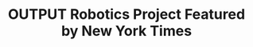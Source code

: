 ---
title : "OUTPUT Robotics Project Featured by New York Times"
link  : /blog/new-york-times-features-output/
feature-position : 1
details : "The New York Times published an article exploring robotics and A.I. in contemporary dance, featuring our work with Catie Cuan."
---